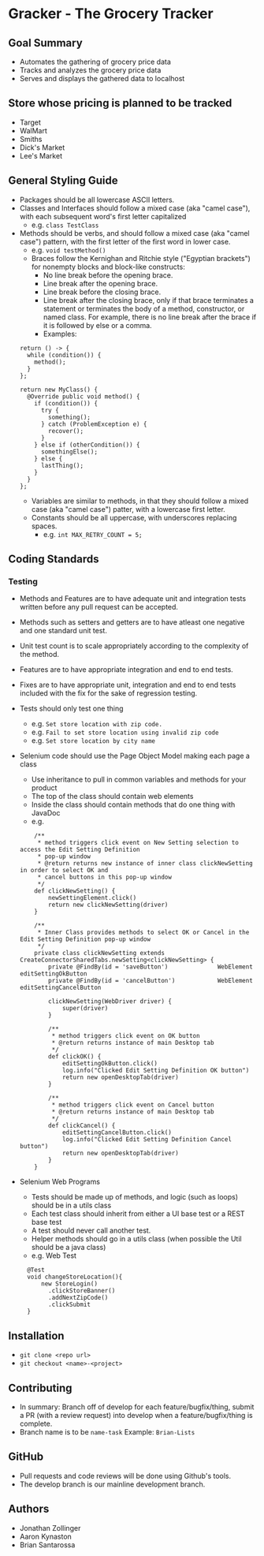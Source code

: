 # Gracker - The Grocery Tracker

## Goal Summary
- Automates the gathering of grocery price data
- Tracks and analyzes the grocery price data
- Serves and displays the gathered data to localhost

## Store whose pricing is planned to be tracked
  - Target
  - WalMart
  - Smiths
  - Dick's Market
  - Lee's Market

## General Styling Guide
  - Packages should be all lowercase ASCII letters.
  - Classes and Interfaces should follow a mixed case (aka "camel case"), with each subsequent word's first letter
        capitalized
    - e.g. `class TestClass`
  - Methods should be verbs, and should follow a mixed case (aka "camel case") pattern, with the first letter of the
        first word in lower case.
    - e.g. `void testMethod()`
    - Braces follow the Kernighan and Ritchie style ("Egyptian brackets") for nonempty blocks and block-like constructs:
      - No line break before the opening brace.
      - Line break after the opening brace.
      - Line break before the closing brace.
      - Line break after the closing brace, only if that brace terminates a statement or terminates the body of a method, constructor, or named class. For example, there is no line break after the brace if it is followed by else or a comma.
      - Examples:
    ```
    return () -> {
      while (condition()) {
        method();
      }
    };
    
    return new MyClass() {
      @Override public void method() {
        if (condition()) {
          try {
            something();
          } catch (ProblemException e) {
            recover();
          }
        } else if (otherCondition()) {
          somethingElse();
        } else {
          lastThing();
        }
      }
    };
     ```
    - Variables are similar to methods, in that they should follow a mixed case (aka "camel case") patter, with a
          lowercase first letter.
    - Constants should be all uppercase, with underscores replacing spaces.
      - e.g. `int MAX_RETRY_COUNT = 5;`

## Coding Standards
### Testing
 - Methods and Features are to have adequate unit and integration tests written before any pull request can be accepted.
  - Methods such as setters and getters are to have atleast one negative and one standard unit test.
  - Unit test count is to scale appropriately according to the complexity of the method.
  - Features are to have appropriate integration and end to end tests.
  - Fixes are to have appropriate unit, integration and end to end tests included with the fix for the sake of regression testing.
  - Tests should only test one thing
    - e.g. `Set store location with zip code.`
    - e.g. `Fail to set store location using invalid zip code`
    - e.g. `Set store location by city name`
  - Selenium code should use the Page Object Model making each page a class
    - Use inheritance to pull in common variables and methods for your product
    - The top of the class should contain web elements
    - Inside the class should contain methods that do one thing with JavaDoc
    - e.g.
    ```
        /**
         * method triggers click event on New Setting selection to access the Edit Setting Definition
         * pop-up window
         * @return returns new instance of inner class clickNewSetting in order to select OK and
         * cancel buttons in this pop-up window
         */
        def clickNewSetting() {
            newSettingElement.click()
            return new clickNewSetting(driver)
        }

        /**
         * Inner Class provides methods to select OK or Cancel in the Edit Setting Definition pop-up window
         */
        private class clickNewSetting extends CreateConnectorSharedTabs.newSetting<clickNewSetting> {
            private @FindBy(id = 'saveButton')              WebElement editSettingOkButton
            private @FindBy(id = 'cancelButton')            WebElement editSettingCancelButton

            clickNewSetting(WebDriver driver) {
                super(driver)
            }

            /**
             * method triggers click event on OK button
             * @return returns instance of main Desktop tab
             */
            def clickOK() {
                editSettingOkButton.click()
                log.info("Clicked Edit Setting Definition OK button")
                return new openDesktopTab(driver)
            }

            /**
             * method triggers click event on Cancel button
             * @return returns instance of main Desktop tab
             */
            def clickCancel() {
                editSettingCancelButton.click()
                log.info("Clicked Edit Setting Definition Cancel button")
                return new openDesktopTab(driver)
            }
        }
    ```

  - Selenium Web Programs
    - Tests should be made up of methods, and logic (such as loops) should be in a utils class
    - Each test class should inherit from either a UI base test or a REST base test
    - A test should never call another test.
    - Helper methods should go in a utils class (when possible the Util should be a java class)
    - e.g. Web Test
    ```
      @Test
      void changeStoreLocation(){
          new StoreLogin()
            .clickStoreBanner()
            .addNextZipCode()
            .clickSubmit
      }
    ```



## Installation
  - `git clone <repo url>`
  - `git checkout <name>-<project>`

## Contributing
  - In summary: Branch off of develop for each feature/bugfix/thing, submit a PR (with a review request) into develop when a feature/bugfix/thing is complete.
  - Branch name is to be `name-task` Example: `Brian-Lists`

## GitHub
  - Pull requests and code reviews will be done using Github's tools.
  - The develop branch is our mainline development branch.

## Authors
  - Jonathan Zollinger
  - Aaron Kynaston
  - Brian Santarossa
